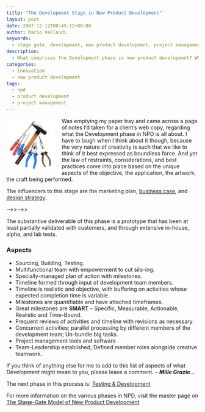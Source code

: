 ```yaml
---
title: "The Development Stage in New Product Development"
layout: post
date: 2007-12-12T00:45:12+00:00
author: Mario Vellandi
keywords:
  - stage gate, development, new product development, project management, npd, design management, principles
description:
  - What comprises the Development phase in new product development? While it varies across industries and product categories, here are the essentials
categories:
  - innovation
  - new product development
tags:
  - npd
  - product development
  - project management
---
```

<img class="alignleft" style="margin: 5px 20px 10px 0pt; float: left;" src="/images/2008/npd-development.jpg" alt="develop new products" />Was emptying my paper tray and came across a page of notes I&#8217;d taken for a client&#8217;s web copy, regarding what the Development phase in NPD is all about. I have to laugh when I think about it though, because the very nature of creativity is such that we like to think of it best expressed as boundless force. And yet the law of restraints, considerations, and best practices come into place based on the unique aspects of the objective, the application, the artwork, the craft being performed.

The influencers to this stage are the marketing plan, [business case](../building-the-business-case-plan/ "Building the Business Case and Plan"), and [design strategy](../new-product-design-strategy/ "New Product Design Strategy").

&#8212;&#8211;>>&#8212;&#8211;>>

The substantive deliverable of this phase is a prototype that has been at least partially validated with customers, and through extensive in-house, alpha, and lab tests.

### Aspects

  * Sourcing, Building, Testing.
  * Multifunctional team with empowerment to cut silo-ing.
  * Specially-managed plan of action with milestones.
  * Timeline formed through input of development team members.
  * Timeline is realistic and objective, with buffering on activities whose expected completion time is variable.
  * Milestones are quantifiable and have attached timeframes.
  * Great milestones are **SMART** &#8211; Specific, Measurable, Actionable, Realistic and Time-Bound.
  * Frequent reviews of activities and timeline with revisions as necessary.
  * Concurrent activities; parallel processing by different members of the development team; Un-bundle big tasks.
  * Project management tools and software
  * Team-Leadership established; Defined member roles alongside creative teamwork.

If you think of anything else for me to add to this list of aspects of what _Development_ might mean to you, please leave a comment. &#8211; _**Mille Grazie**_&#8230;

The next phase in this process is: [Testing & Development](../testing-validation/ "testing and development in new product development")

For more information on the various phases in NPD, visit the master page on [The Stage-Gate Model of New Product Development](../the-stage-gate-model-of-product-development/ "stage gate model of new product development by robert g. cooper")
